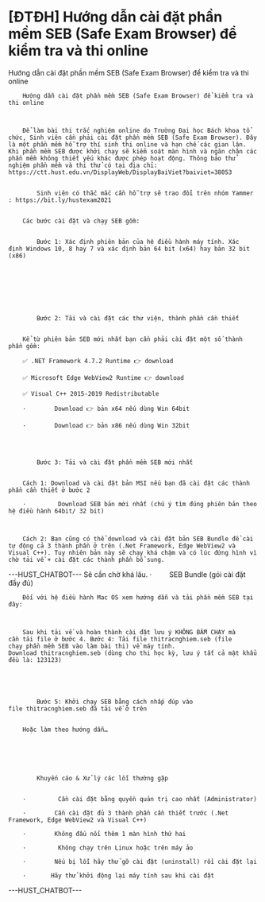 # [ĐTĐH] Hướng dẫn cài đặt phần mềm SEB (Safe Exam Browser) để kiểm tra và thi online

Hướng dẫn cài đặt phần mềm SEB (Safe Exam Browser) để kiểm tra và thi online
        

	
		Hướng dẫn cài đặt phần mềm SEB (Safe Exam Browser) để kiểm tra và thi online
	
		
	
		Để làm bài thi trắc nghiệm online do Trường Đại học Bách khoa tổ chức, Sinh viên cần phải cài đặt phần mềm SEB (Safe Exam Browser). Đây là một phần mềm hỗ trợ thí sinh thi online và hạn chế các gian lận. Khi phần mềm SEB được khởi chạy sẽ kiểm soát màn hình và ngăn chặn các phần mềm không thiết yếu khác được phép hoạt động. Thông báo thử nghiệm phần mềm và thi thử có tại địa chỉ: https://ctt.hust.edu.vn/DisplayWeb/DisplayBaiViet?baiviet=38053
	
		
			Sinh viên có thắc mắc cần hỗ trợ sẽ trao đổi trên nhóm Yammer : https://bit.ly/hustexam2021
	
	
		Các bước cài đặt và chạy SEB gồm:
	
		
			Bước 1: Xác định phiên bản của hệ điều hành máy tính. Xác định Windows 10, 8 hay 7 và xác định bản 64 bit (x64) hay bản 32 bit (x86)
	
		
	
		
	
		 
	
		
			Bước 2: Tải và cài đặt các thư viện, thành phần cần thiết
	
	
		Kể từ phiên bản SEB mới nhất bạn cần phải cài đặt một số thành phần gồm:
	
		✅ .NET Framework 4.7.2 Runtime 👉 download
	
		✅ Microsoft Edge WebView2 Runtime 👉 download
	
		✅ Visual C++ 2015-2019 Redistributable
	
		·        Download 👉 bản x64 nếu dùng Win 64bit
	
		·        Download 👉 bản x86 nếu dùng Win 32bit
	
		 
	
		
			Bước 3: Tải và cài đặt phần mềm SEB mới nhất
	
	
		Cách 1: Download và cài đặt bản MSI nếu bạn đã cài đặt các thành phần cần thiết ở bước 2
	
		·         Download SEB bản mới nhất (chú ý tìm đúng phiên bản theo hệ điều hành 64bit/ 32 bit)
	
		 
	
		Cách 2: Bạn cũng có thể download và cài đặt bản SEB Bundle để cài tự động cả 3 thành phần ở trên (.Net Framework, Edge WebView2 và Visual C++). Tuy nhiên bản này sẽ chạy khá chậm và có lúc đứng hình vì chờ tải về + cài đặt các thành phần bổ sung. 
 ---HUST_CHATBOT---
Sẽ cần chờ khá lâu. ·         SEB Bundle (gói cài đặt đầy đủ)
	
		

		Đối với hệ điều hành Mac OS xem hướng dẫn và tải phần mềm SEB tại đây: 
	
		 
	
		Sau khi tải về và hoàn thành cài đặt lưu ý KHÔNG BẤM CHẠY mà cần tải file ở bước 4. Bước 4: Tải file thitracnghiem.seb (file chạy phần mềm SEB vào làm bài thi) về máy tính. Download thitracnghiem.seb (dùng cho thi học kỳ, lưu ý tất cả mật khẩu đều là: 123123)
	
	
		           
	
		
			Bước 5: Khởi chạy SEB bằng cách nhấp đúp vào file thitracnghiem.seb đã tải về ở trên
	
	
		Hoặc làm theo hướng dẫn…
	
		
	
		 
	
		
			Khuyến cáo & Xử lý các lỗi thường gặp
	
	
		·         Cần cài đặt bằng quyền quản trị cao nhất (Administrator)
	
		·        Cần cài đặt đủ 3 thành phần cần thiết trước (.Net Framework, Edge WebView2 và Visual C++)
	
		·        Không đấu nối thêm 1 màn hình thứ hai
	
		·         Không chạy trên Linux hoặc trên máy ảo
	
		·        Nếu bị lỗi hãy thử gỡ cài đặt (uninstall) rồi cài đặt lại
	
		·       Hãy thử khởi động lại máy tính sau khi cài đặt 
 ---HUST_CHATBOT---